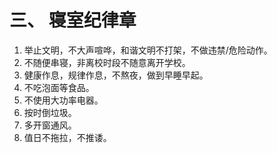 # 三、	寝室纪律章

1.	举止文明，不大声喧哗，和谐文明不打架，不做违禁/危险动作。
2.	不随便串寝，非离校时段不随意离开学校。
3.	健康作息，规律作息，不熬夜，做到早睡早起。
4.	不吃泡面等食品。
5.	不使用大功率电器。
6.	按时倒垃圾。
7.	多开窗通风。
8.	值日不拖拉，不推诿。
